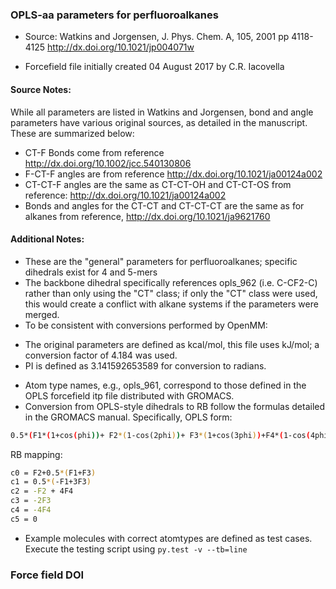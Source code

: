 ### OPLS-aa parameters for perfluoroalkanes


 * Source: Watkins and Jorgensen, J. Phys. Chem. A, 105, 2001 pp 4118-4125 http://dx.doi.org/10.1021/jp004071w

 * Forcefield file initially created 04 August 2017 by C.R. Iacovella

#### Source Notes:
While all parameters are listed in Watkins and Jorgensen, bond and angle parameters have various original sources, as detailed in the manuscript.  
These are summarized below:
* CT-F Bonds come from reference http://dx.doi.org/10.1002/jcc.540130806
* F-CT-F angles are from reference http://dx.doi.org/10.1021/ja00124a002
* CT-CT-F angles are the same as CT-CT-OH and CT-CT-OS from reference: http://dx.doi.org/10.1021/ja00124a002
* Bonds and angles for the CT-CT and CT-CT-CT  are the same as for alkanes from reference, http://dx.doi.org/10.1021/ja9621760

#### Additional Notes:
* These are the "general" parameters for perfluoroalkanes; specific dihedrals exist for 4 and 5-mers
* The backbone dihedral specifically references opls_962 (i.e. C-CF2-C) rather than only using the "CT" class;
if only the "CT" class were used, this would create a conflict with alkane systems if the parameters were merged.
* To be consistent with conversions performed by OpenMM:
- The original parameters are defined as kcal/mol, this file uses kJ/mol; a conversion factor of 4.184 was used. 
- PI is defined as 3.141592653589 for conversion to radians.
* Atom type names, e.g., opls_961, correspond to those defined in the OPLS forcefield itp file distributed with GROMACS.
* Conversion from OPLS-style dihedrals to RB follow the formulas detailed in the GROMACS manual. Specifically,
OPLS form:
```bash
0.5*(F1*(1+cos(phi))+ F2*(1-cos(2phi))+ F3*(1+cos(3phi))+F4*(1-cos(4phi)))
```
RB mapping:
```bash
c0 = F2+0.5*(F1+F3)
c1 = 0.5*(-F1+3F3)
c2 = -F2 + 4F4
c3 = -2F3
c4 = -4F4
c5 = 0
```

* Example molecules with correct atomtypes are defined as test cases. Execute the testing script using `py.test -v --tb=line`

### Force field DOI


